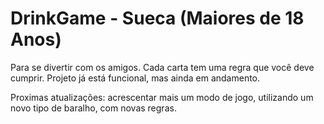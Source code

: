 # DrinkGame - Sueca (Maiores de 18 Anos)

Para se divertir com os amigos.
Cada carta tem uma regra que você deve cumprir.
Projeto já está funcional, mas ainda em andamento.

Proximas atualizações:
acrescentar mais um modo de jogo, utilizando um novo tipo de baralho, com novas regras.


